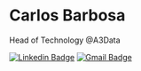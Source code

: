 # Carlos Barbosa 

Head of Technology @A3Data

[![Linkedin Badge](https://img.shields.io/badge/-Carlos%20Barbosa-00875f?style=flat-square&logo=Linkedin&logoColor=white&link=https://www.linkedin.com/in/carlosbtech/)](https://www.linkedin.com/in/carlosbtech/) 
[![Gmail Badge](https://img.shields.io/badge/-jccbarbosa98@icloud.com-00875f?style=flat-square&logo=Gmail&logoColor=white&link=mailto:jccbarbosa98@icloud.com)](mailto:jccbarbosa98@icloud.com)

